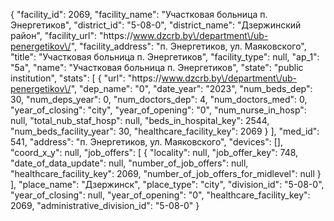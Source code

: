 {
    "facility_id": 2069,
    "facility_name": "Участковая больница п. Энергетиков",
    "district_id": "5-08-0",
    "district_name": "Дзержинский район",
    "facility_url": "https:\/\/www.dzcrb.by\/department\/ub-penergetikov\/",
    "facility_address": "п. Энергетиков, ул. Маяковского",
    "title": "Участковая больница п. Энергетиков",
    "facility_type": null,
    "ap_1": "5а",
    "name": "Участковая больница п. Энергетиков",
    "state": "public institution",
    "stats": [
        {
            "url": "https:\/\/www.dzcrb.by\/department\/ub-penergetikov\/",
            "dep_name": "0",
            "date_year": "2023",
            "num_beds_dep": 30,
            "num_deps_year": 0,
            "num_doctors_dep": 4,
            "num_doctors_med": 0,
            "year_of_closing": "city",
            "year_of_opening": "0",
            "num_nurse_in_hosp": null,
            "total_nub_staf_hosp": null,
            "beds_in_hospital_key": 2544,
            "num_beds_facility_year": 30,
            "healthcare_facility_key": 2069
        }
    ],
    "med_id": 541,
    "address": "п. Энергетиков, ул. Маяковского",
    "devices": [],
    "coord_x_y": null,
    "job_offers": [
        {
            "locality": null,
            "job_offer_key": 748,
            "date_of_data_update": null,
            "number_of_job_offers": null,
            "healthcare_facility_key": 2069,
            "number_of_job_offers_for_midlevel": null
        }
    ],
    "place_name": "Дзержинск",
    "place_type": "city",
    "division_id": "5-08-0",
    "year_of_closing": null,
    "year_of_opening": "0",
    "healthcare_facility_key": 2069,
    "administrative_division_id": "5-08-0"
}